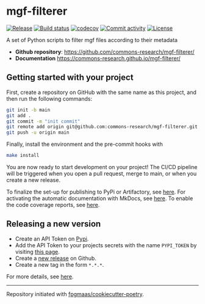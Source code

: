 # mgf-filterer

[![Release](https://img.shields.io/github/v/release/commons-research/mgf-filterer)](https://img.shields.io/github/v/release/commons-research/mgf-filterer)
[![Build status](https://img.shields.io/github/actions/workflow/status/commons-research/mgf-filterer/main.yml?branch=main)](https://github.com/commons-research/mgf-filterer/actions/workflows/main.yml?query=branch%3Amain)
[![codecov](https://codecov.io/gh/commons-research/mgf-filterer/branch/main/graph/badge.svg)](https://codecov.io/gh/commons-research/mgf-filterer)
[![Commit activity](https://img.shields.io/github/commit-activity/m/commons-research/mgf-filterer)](https://img.shields.io/github/commit-activity/m/commons-research/mgf-filterer)
[![License](https://img.shields.io/github/license/commons-research/mgf-filterer)](https://img.shields.io/github/license/commons-research/mgf-filterer)

A set of Python scripts to filter mgf files according to their metadata

- **Github repository**: <https://github.com/commons-research/mgf-filterer/>
- **Documentation** <https://commons-research.github.io/mgf-filterer/>

## Getting started with your project

First, create a repository on GitHub with the same name as this project, and then run the following commands:

```bash
git init -b main
git add .
git commit -m "init commit"
git remote add origin git@github.com:commons-research/mgf-filterer.git
git push -u origin main
```

Finally, install the environment and the pre-commit hooks with

```bash
make install
```

You are now ready to start development on your project!
The CI/CD pipeline will be triggered when you open a pull request, merge to main, or when you create a new release.

To finalize the set-up for publishing to PyPi or Artifactory, see [here](https://fpgmaas.github.io/cookiecutter-poetry/features/publishing/#set-up-for-pypi).
For activating the automatic documentation with MkDocs, see [here](https://fpgmaas.github.io/cookiecutter-poetry/features/mkdocs/#enabling-the-documentation-on-github).
To enable the code coverage reports, see [here](https://fpgmaas.github.io/cookiecutter-poetry/features/codecov/).

## Releasing a new version

- Create an API Token on [Pypi](https://pypi.org/).
- Add the API Token to your projects secrets with the name `PYPI_TOKEN` by visiting [this page](https://github.com/commons-research/mgf-filterer/settings/secrets/actions/new).
- Create a [new release](https://github.com/commons-research/mgf-filterer/releases/new) on Github.
- Create a new tag in the form `*.*.*`.

For more details, see [here](https://fpgmaas.github.io/cookiecutter-poetry/features/cicd/#how-to-trigger-a-release).

---

Repository initiated with [fpgmaas/cookiecutter-poetry](https://github.com/fpgmaas/cookiecutter-poetry).
